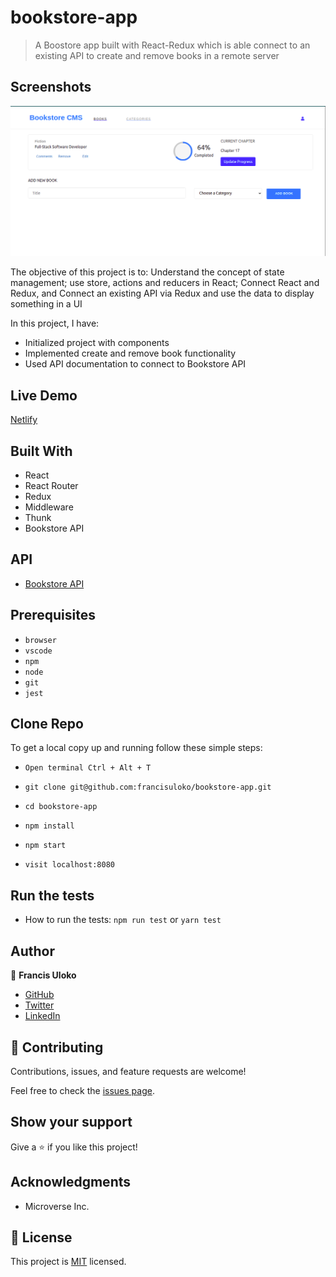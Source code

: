# bookstore-app

> A Boostore app built with React-Redux which is able connect to an existing API to create and remove books in a remote server

## Screenshots
![](./src/mainscreenshot.png)

The objective of this project is to: Understand the concept of state management; use store, actions and reducers in React; Connect React and Redux, and Connect an existing API via Redux and use the data to display something in a UI

In this project, I have:

 - Initialized project with components
 - Implemented create and remove book functionality
 - Used API documentation to connect to Bookstore API

## Live Demo

[Netlify](https://deploy-preview-4--affectionate-feynman-2e3aae.netlify.app/)


## Built With

- React
- React Router
- Redux
- Middleware
- Thunk
- Bookstore API

## API 
- [Bookstore API](https://www.notion.so/Bookstore-API-51ea269061f849118c65c0a53e88a739)

## Prerequisites

- `browser`
- `vscode`
- `npm`
- `node`
- `git`
- `jest`

## Clone Repo

To get a local copy up and running follow these simple steps:

   - `Open terminal Ctrl + Alt + T`

   - `git clone git@github.com:francisuloko/bookstore-app.git`

   - `cd bookstore-app`

   - `npm install`

   - `npm start`

   - `visit localhost:8080`

## Run the tests

- How to run the tests: `npm run test` or `yarn test`
   

## Author

👤 **Francis Uloko**

- [GitHub](https://github.com/francisuloko)
- [Twitter](https://twitter.com/francisuloko)
- [LinkedIn](https://linkedin.com/in/francisuloko)


## 🤝 Contributing

Contributions, issues, and feature requests are welcome!

Feel free to check the [issues page](https://github.com/francisuloko/bookstore-app/issues).


## Show your support

Give a ⭐️ if you like this project!


## Acknowledgments

- Microverse Inc.

## 📝 License

This project is [MIT](https://mit-license.org/) licensed.
